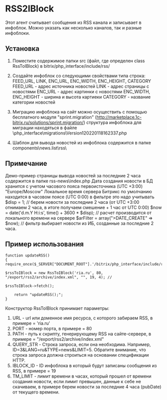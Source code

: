 RSS2IBlock
==========
Этот агент считывает сообщения из RSS канала и записывает в инфоблок. Можно указать как несколько каналов, так и разные инфоблоки.

Установка
---------

1. Поместите содержимое папки src (файл, где определен class RssToIBlock) в bitrix/php_interface/include/rss/

2. Создайте инфоблок со следующими свойствами типа строка: FEED_URL, LINK, ENC_URL, ENC_WIDTH, ENC_HEIGHT, CATEGORY
	FEED_URL -  адрес источника новостей
	LINK - адрес страницы с новостями
	ENC_URL - адрес картинки с новостями
	ENC_WIDTH, ENC_HEIGHT - ширина и высота картиеки
	CATEGORY - название категории новостей

3. Миграцию инфоблока на сайт можно осуществить с помощью бесплатного модуля "sprint.migration" (http://marketplace.1c-bitrix.ru/solutions/sprint.migration/)
структура инфоблока для миграции находяться в файле \php_interface\migrations\Version120220118162337.php

4. Шаблон для вывода новостей из инфоблока содержится в папке components\news.list\rss\

Примечание
-------------
Демо-пример страницы вывода новостей за последние 2 часа содержится в папке rss-news\index.php
Дата создания новости в БД хранится с учетом часового пояса первоисточника (UTC +3:00) "Europe/Moscow"
Локальное время сервера Битрикс по умолчанию находится в часовом поясе (UTC 0:00)
в фильтре это надо учитывать
$disp = 1; // берем новости за последние 2 часа (от UTC +3:00 отнимаем 2 часа, в итоге получаем смешение + 1 час от UTC 0:00)
$now  = date('d.m.Y H:i:s', time() + 3600 * $disp); // расчет производится от локального времени на сервере
$arFilter = array(">DATE_CREATE" => $now); // фильтр выбирает новости из ИБ, созданные за последние 2 часа. 

Пример использования
-------------

    function updateRSS()
    {               
	require_once($_SERVER["DOCUMENT_ROOT"].'/bitrix/php_interface/include/rss/RssToIBlock.php');

	$rssToIBlock = new RssToIBlock('ria.ru', 80, "/export/rss2/archive/index.xml", "", 19, 4); // 

	$rssToIBlock->fetch();
                
        return "updateRSS();";
    }


Конструктор RssToIBlock принимает параметры:
1) URL - url или доменное имя ресурса, с которого забираем RSS, в примере = 'ria.ru'
2) PORT - номер порта, в примере = 80
3) PATH - путь к скрипту, генерирующему RSS на сайте-сервере, в примере =  "/export/rss2/archive/index.xml"
4) QUERY_STR - Строка запроса, если она необходима. Например, ID=3&LANG=ru&TYPE=news&LIMIT=5. Обратите внимание, что строка запроса должна строиться на основании спецификации HTTP.
5) IBLOCK_ID - ID инфоблока в который будут записаны сообщения из RSS, в примере = 19
5) TM_LIMIT - лимит времени в часах, который прошел от времени создания новости, если лимит превышен, данные к себе не скачиваем, в примере берем новости за последние 4 часа (pubDate) от текущего времени.
